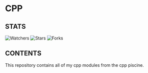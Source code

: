 # CPP

## STATS
![Watchers](https://img.shields.io/github/watchers/jfremond/CPP?logo=github&style=for-the-badge)
![Stars](https://img.shields.io/github/stars/jfremond/CPP?logo=github&style=for-the-badge)
![Forks](https://img.shields.io/github/forks/jfremond/CPP?logo=github&style=for-the-badge)

## CONTENTS
This repository contains all of my cpp modules from the cpp piscine.
